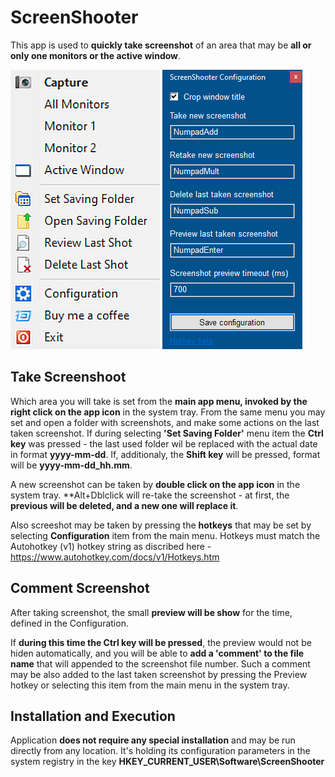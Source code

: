 # ScreenShooter

This app is used to **quickly take screenshot** of an area that may be **all or only one monitors or the active window**.

![System Tray Menu](/SystemTrayMenu.png) ![Configuration](/Configuration.png)

## Take Screenshoot
Which area you will take is set from the **main app menu, invoked by the right click on the app icon** in the system tray.
From the same menu you may set and open a folder with screenshots, and make some actions on the last taken screenshot. 
If during selecting **'Set Saving Folder'** menu item the **Ctrl key** was pressed - the last used folder wil be replaced with
the actual date in format **yyyy-mm-dd**. If, additionaly, the **Shift key** will be pressed, format will be **yyyy-mm-dd_hh.mm**.
 
A new screenshot can be taken by **double click on the app icon** in the system tray. 
**Alt+Dblclick will re-take the screenshot - at first, the **previous will be deleted, and a new one will replace it**.

Also screeshot may be taken by pressing the **hotkeys** that may be set by selecting **Configuration** item from the main menu.
Hotkeys must match the Autohotkey (v1) hotkey string as discribed here - https://www.autohotkey.com/docs/v1/Hotkeys.htm 

## Comment Screenshot

After taking screenshot, the small **preview will be show** for the time, defined in the Configuration.

If **during this time the Ctrl key will be pressed**, the preview would not be hiden automatically, and you will be able to
**add a 'comment' to the file name** that will appended to the screenshot file number. Such a comment may be also added to 
the last taken screenshot by pressing the Preview hotkey or selecting this item from the main menu in the system tray.

## Installation and Execution

Application **does not require any special installation** and may be run directly from any location.
It's holding its configuration parameters in the system registry in the key **HKEY_CURRENT_USER\Software\ScreenShooter**
